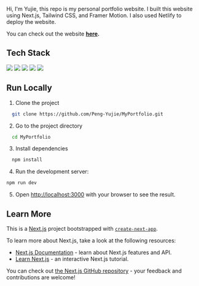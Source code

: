 Hi, I'm Yujie, this repo is my personal portfolio website. I built this website using Next.js, Tailwind CSS, and Framer Motion. I also used Netlify to deploy the website.

You can check out the website **[here](https://pengyujie.netlify.app/).**

## Tech Stack

<img src="https://img.shields.io/badge/Next.js-000000?style=for-the-badge&logo=next.js&logoColor=white" /> <img src="https://img.shields.io/badge/React-61DAFB?style=for-the-badge&logo=react&logoColor=white" /> <img src="https://img.shields.io/badge/Tailwind CSS-38B2AC?style=for-the-badge&logo=tailwind-css&logoColor=white" /> <img src="https://img.shields.io/badge/Framer Motion-0055FF?style=for-the-badge&logo=framer&logoColor=white" /> <img src="https://img.shields.io/badge/Netlify-00C7B7?style=for-the-badge&logo=netlify&logoColor=white" />

## Run Locally

1. Clone the project

```bash
  git clone https://github.com/Peng-Yujie/MyPortfolio.git
```

2. Go to the project directory

```bash
  cd MyPortfolio
```

3. Install dependencies

```bash
  npm install
```

4. Run the development server:

```bash
npm run dev
```

5. Open [http://localhost:3000](http://localhost:3000) with your browser to see the result.

## Learn More

This is a [Next.js](https://nextjs.org/) project bootstrapped with [`create-next-app`](https://github.com/vercel/next.js/tree/canary/packages/create-next-app).

To learn more about Next.js, take a look at the following resources:

- [Next.js Documentation](https://nextjs.org/docs) - learn about Next.js features and API.
- [Learn Next.js](https://nextjs.org/learn) - an interactive Next.js tutorial.

You can check out [the Next.js GitHub repository](https://github.com/vercel/next.js/) - your feedback and contributions are welcome!
